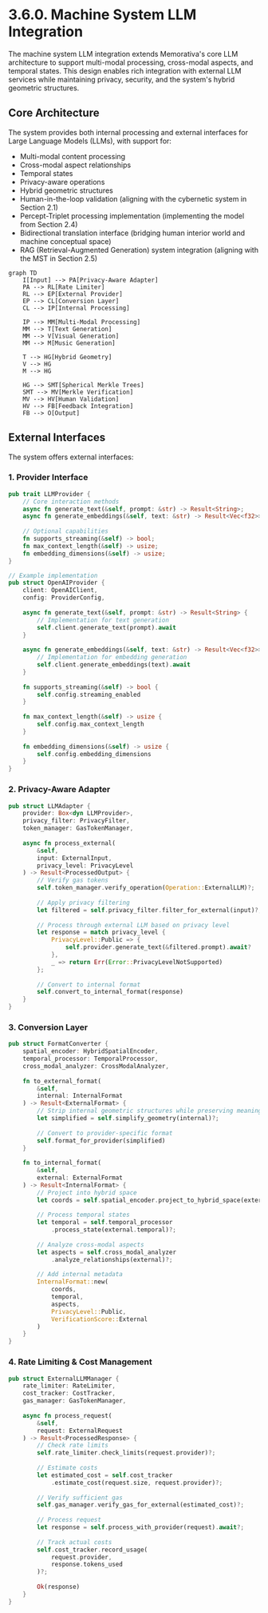 # 3.6.0. Machine System LLM Integration

The machine system LLM integration extends Memorativa's core LLM architecture to support multi-modal processing, cross-modal aspects, and temporal states. This design enables rich integration with external LLM services while maintaining privacy, security, and the system's hybrid geometric structures.

## Core Architecture

The system provides both internal processing and external interfaces for Large Language Models (LLMs), with support for:

- Multi-modal content processing
- Cross-modal aspect relationships
- Temporal states
- Privacy-aware operations
- Hybrid geometric structures
- Human-in-the-loop validation (aligning with the cybernetic system in Section 2.1)
- Percept-Triplet processing implementation (implementing the model from Section 2.4)
- Bidirectional translation interface (bridging human interior world and machine conceptual space)
- RAG (Retrieval-Augmented Generation) system integration (aligning with the MST in Section 2.5)

```mermaid
graph TD
    I[Input] --> PA[Privacy-Aware Adapter]
    PA --> RL[Rate Limiter]
    RL --> EP[External Provider]
    EP --> CL[Conversion Layer]
    CL --> IP[Internal Processing]
    
    IP --> MM[Multi-Modal Processing]
    MM --> T[Text Generation]
    MM --> V[Visual Generation]
    MM --> M[Music Generation]
    
    T --> HG[Hybrid Geometry]
    V --> HG
    M --> HG
    
    HG --> SMT[Spherical Merkle Trees]
    SMT --> MV[Merkle Verification]
    MV --> HV[Human Validation]
    HV --> FB[Feedback Integration]
    FB --> O[Output]
```

## External Interfaces

The system offers external interfaces:

### 1. Provider Interface
```rust
pub trait LLMProvider {
    // Core interaction methods
    async fn generate_text(&self, prompt: &str) -> Result<String>;
    async fn generate_embeddings(&self, text: &str) -> Result<Vec<f32>>;
    
    // Optional capabilities
    fn supports_streaming(&self) -> bool;
    fn max_context_length(&self) -> usize;
    fn embedding_dimensions(&self) -> usize;
}

// Example implementation
pub struct OpenAIProvider {
    client: OpenAIClient,
    config: ProviderConfig,
    
    async fn generate_text(&self, prompt: &str) -> Result<String> {
        // Implementation for text generation
        self.client.generate_text(prompt).await
    }
    
    async fn generate_embeddings(&self, text: &str) -> Result<Vec<f32>> {
        // Implementation for embedding generation
        self.client.generate_embeddings(text).await
    }
    
    fn supports_streaming(&self) -> bool {
        self.config.streaming_enabled
    }
    
    fn max_context_length(&self) -> usize {
        self.config.max_context_length
    }
    
    fn embedding_dimensions(&self) -> usize {
        self.config.embedding_dimensions
    }
}
```

### 2. Privacy-Aware Adapter
```rust
pub struct LLMAdapter {
    provider: Box<dyn LLMProvider>,
    privacy_filter: PrivacyFilter,
    token_manager: GasTokenManager,
    
    async fn process_external(
        &self,
        input: ExternalInput,
        privacy_level: PrivacyLevel
    ) -> Result<ProcessedOutput> {
        // Verify gas tokens
        self.token_manager.verify_operation(Operation::ExternalLLM)?;
        
        // Apply privacy filtering
        let filtered = self.privacy_filter.filter_for_external(input)?;
        
        // Process through external LLM based on privacy level
        let response = match privacy_level {
            PrivacyLevel::Public => {
                self.provider.generate_text(&filtered.prompt).await?
            },
            _ => return Err(Error::PrivacyLevelNotSupported)
        };
        
        // Convert to internal format
        self.convert_to_internal_format(response)
    }
}
```

### 3. Conversion Layer
```rust
pub struct FormatConverter {
    spatial_encoder: HybridSpatialEncoder,
    temporal_processor: TemporalProcessor,
    cross_modal_analyzer: CrossModalAnalyzer,
    
    fn to_external_format(
        &self,
        internal: InternalFormat
    ) -> Result<ExternalFormat> {
        // Strip internal geometric structures while preserving meaning
        let simplified = self.simplify_geometry(internal)?;
        
        // Convert to provider-specific format
        self.format_for_provider(simplified)
    }
    
    fn to_internal_format(
        &self,
        external: ExternalFormat
    ) -> Result<InternalFormat> {
        // Project into hybrid space
        let coords = self.spatial_encoder.project_to_hybrid_space(external)?;
        
        // Process temporal states
        let temporal = self.temporal_processor
            .process_state(external.temporal)?;
            
        // Analyze cross-modal aspects
        let aspects = self.cross_modal_analyzer
            .analyze_relationships(external)?;
            
        // Add internal metadata
        InternalFormat::new(
            coords,
            temporal,
            aspects,
            PrivacyLevel::Public,
            VerificationScore::External
        )
    }
}
```

### 4. Rate Limiting & Cost Management
```rust
pub struct ExternalLLMManager {
    rate_limiter: RateLimiter,
    cost_tracker: CostTracker,
    gas_manager: GasTokenManager,
    
    async fn process_request(
        &self,
        request: ExternalRequest
    ) -> Result<ProcessedResponse> {
        // Check rate limits
        self.rate_limiter.check_limits(request.provider)?;
        
        // Estimate costs
        let estimated_cost = self.cost_tracker
            .estimate_cost(request.size, request.provider)?;
            
        // Verify sufficient gas
        self.gas_manager.verify_gas_for_external(estimated_cost)?;
        
        // Process request
        let response = self.process_with_provider(request).await?;
        
        // Track actual costs
        self.cost_tracker.record_usage(
            request.provider,
            response.tokens_used
        )?;
        
        Ok(response)
    }
}
```
